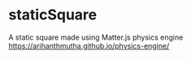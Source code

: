 # staticSquare
A static square made using Matter.js physics engine
https://arihanthmutha.github.io/physics-engine/

